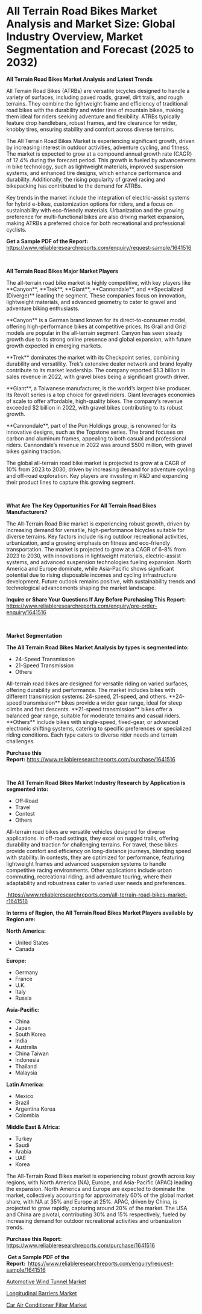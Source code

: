 <p><h1>All Terrain Road Bikes Market Analysis and Market Size: Global Industry Overview, Market Segmentation and Forecast (2025 to 2032)</h1></p><p><strong>All Terrain Road Bikes Market Analysis and Latest Trends</strong></p>
<p><p>All Terrain Road Bikes (ATRBs) are versatile bicycles designed to handle a variety of surfaces, including paved roads, gravel, dirt trails, and rough terrains. They combine the lightweight frame and efficiency of traditional road bikes with the durability and wider tires of mountain bikes, making them ideal for riders seeking adventure and flexibility. ATRBs typically feature drop handlebars, robust frames, and tire clearance for wider, knobby tires, ensuring stability and comfort across diverse terrains.</p><p>The All Terrain Road Bikes Market is experiencing significant growth, driven by increasing interest in outdoor activities, adventure cycling, and fitness. The market is expected to grow at a compound annual growth rate (CAGR) of 12.4% during the forecast period. This growth is fueled by advancements in bike technology, such as lightweight materials, improved suspension systems, and enhanced tire designs, which enhance performance and durability. Additionally, the rising popularity of gravel racing and bikepacking has contributed to the demand for ATRBs.</p><p>Key trends in the market include the integration of electric-assist systems for hybrid e-bikes, customization options for riders, and a focus on sustainability with eco-friendly materials. Urbanization and the growing preference for multi-functional bikes are also driving market expansion, making ATRBs a preferred choice for both recreational and professional cyclists.</p></p>
<p><strong>Get a Sample PDF of the Report:&nbsp;</strong> <a href="https://www.reliableresearchreports.com/enquiry/request-sample/1641516?utm_campaign=48&utm_medium=2&utm_source=Github&utm_content=ia&utm_term=23012025&utm_id=all-terrain-road-bikes">https://www.reliableresearchreports.com/enquiry/request-sample/1641516</a></p>
<p>&nbsp;</p>
<p><strong>All Terrain Road Bikes Major Market Players</strong></p>
<p><p>The all-terrain road bike market is highly competitive, with key players like **Canyon**, **Trek**, **Giant**, **Cannondale**, and **Specialized (Diverge)** leading the segment. These companies focus on innovation, lightweight materials, and advanced geometry to cater to gravel and adventure biking enthusiasts.</p><p>**Canyon** is a German brand known for its direct-to-consumer model, offering high-performance bikes at competitive prices. Its Grail and Grizl models are popular in the all-terrain segment. Canyon has seen steady growth due to its strong online presence and global expansion, with future growth expected in emerging markets.</p><p>**Trek** dominates the market with its Checkpoint series, combining durability and versatility. Trek’s extensive dealer network and brand loyalty contribute to its market leadership. The company reported $1.3 billion in sales revenue in 2022, with gravel bikes being a significant growth driver.</p><p>**Giant**, a Taiwanese manufacturer, is the world’s largest bike producer. Its Revolt series is a top choice for gravel riders. Giant leverages economies of scale to offer affordable, high-quality bikes. The company’s revenue exceeded $2 billion in 2022, with gravel bikes contributing to its robust growth.</p><p>**Cannondale**, part of the Pon Holdings group, is renowned for its innovative designs, such as the Topstone series. The brand focuses on carbon and aluminum frames, appealing to both casual and professional riders. Cannondale’s revenue in 2022 was around $500 million, with gravel bikes gaining traction.</p><p>The global all-terrain road bike market is projected to grow at a CAGR of 10% from 2023 to 2030, driven by increasing demand for adventure cycling and off-road exploration. Key players are investing in R&D and expanding their product lines to capture this growing segment.</p></p>
<p>&nbsp;</p>
<p><strong>What Are The Key Opportunities For All Terrain Road Bikes Manufacturers?</strong></p>
<p><p>The All-Terrain Road Bike market is experiencing robust growth, driven by increasing demand for versatile, high-performance bicycles suitable for diverse terrains. Key factors include rising outdoor recreational activities, urbanization, and a growing emphasis on fitness and eco-friendly transportation. The market is projected to grow at a CAGR of 6-8% from 2023 to 2030, with innovations in lightweight materials, electric-assist systems, and advanced suspension technologies fueling expansion. North America and Europe dominate, while Asia-Pacific shows significant potential due to rising disposable incomes and cycling infrastructure development. Future outlook remains positive, with sustainability trends and technological advancements shaping the market landscape.</p></p>
<p><strong>Inquire or Share Your Questions If Any Before Purchasing This Report:</strong> <a href="https://www.reliableresearchreports.com/enquiry/pre-order-enquiry/1641516?utm_campaign=48&utm_medium=2&utm_source=Github&utm_content=ia&utm_term=23012025&utm_id=all-terrain-road-bikes">https://www.reliableresearchreports.com/enquiry/pre-order-enquiry/1641516</a></p>
<p>&nbsp;</p>
<p><strong>Market Segmentation</strong></p>
<p><strong>The All Terrain Road Bikes Market Analysis by types is segmented into:</strong></p>
<p><ul><li>24-Speed Transmission</li><li>21-Speed Transmission</li><li>Others</li></ul></p>
<p><p>All-terrain road bikes are designed for versatile riding on varied surfaces, offering durability and performance. The market includes bikes with different transmission systems: 24-speed, 21-speed, and others. **24-speed transmission** bikes provide a wider gear range, ideal for steep climbs and fast descents. **21-speed transmission** bikes offer a balanced gear range, suitable for moderate terrains and casual riders. **Others** include bikes with single-speed, fixed-gear, or advanced electronic shifting systems, catering to specific preferences or specialized riding conditions. Each type caters to diverse rider needs and terrain challenges.</p></p>
<p><strong>Purchase this Report:&nbsp;</strong><a href="https://www.reliableresearchreports.com/purchase/1641516?utm_campaign=48&utm_medium=2&utm_source=Github&utm_content=ia&utm_term=23012025&utm_id=all-terrain-road-bikes">https://www.reliableresearchreports.com/purchase/1641516</a></p>
<p>&nbsp;</p>
<p><strong>The All Terrain Road Bikes Market Industry Research by Application is segmented into:</strong></p>
<p><ul><li>Off-Road</li><li>Travel</li><li>Contest</li><li>Others</li></ul></p>
<p><p>All-terrain road bikes are versatile vehicles designed for diverse applications. In off-road settings, they excel on rugged trails, offering durability and traction for challenging terrains. For travel, these bikes provide comfort and efficiency on long-distance journeys, blending speed with stability. In contests, they are optimized for performance, featuring lightweight frames and advanced suspension systems to handle competitive racing environments. Other applications include urban commuting, recreational riding, and adventure touring, where their adaptability and robustness cater to varied user needs and preferences.</p></p>
<p><a href="https://www.reliableresearchreports.com/all-terrain-road-bikes-market-r1641516?utm_campaign=48&utm_medium=2&utm_source=Github&utm_content=ia&utm_term=23012025&utm_id=all-terrain-road-bikes">&nbsp;https://www.reliableresearchreports.com/all-terrain-road-bikes-market-r1641516</a></p>
<p><strong>In terms of Region, the All Terrain Road Bikes Market Players available by Region are:</strong></p>
<p>
    <p> <strong> North America: </strong>
        <ul>
            <li>United States</li>
            <li>Canada</li>
        </ul>
        </p> 
    <p> <strong> Europe: </strong>
        <ul>
            <li>Germany</li>
            <li>France</li>
            <li>U.K.</li>
            <li>Italy</li>
            <li>Russia</li>
        </ul>
        </p> 
    <p> <strong> Asia-Pacific: </strong>
        <ul>
            <li>China</li>
            <li>Japan</li>
            <li>South Korea</li>
            <li>India</li>
            <li>Australia</li>
            <li>China Taiwan</li>
            <li>Indonesia</li>
            <li>Thailand</li>
            <li>Malaysia</li>
        </ul>
        </p> 
    <p> <strong> Latin America: </strong>
        <ul>
            <li>Mexico</li>
            <li>Brazil</li>
            <li>Argentina Korea</li>
            <li>Colombia</li>
        </ul>
        </p> 
    <p> <strong> Middle East & Africa: </strong>
        <ul>
            <li>Turkey</li>
            <li>Saudi</li>
            <li>Arabia</li>
            <li>UAE</li>
            <li>Korea</li>
        </ul>
    </p>
    </p>
<p><p>The All-Terrain Road Bikes market is experiencing robust growth across key regions, with North America (NA), Europe, and Asia-Pacific (APAC) leading the expansion. North America and Europe are expected to dominate the market, collectively accounting for approximately 60% of the global market share, with NA at 35% and Europe at 25%. APAC, driven by China, is projected to grow rapidly, capturing around 20% of the market. The USA and China are pivotal, contributing 30% and 15% respectively, fueled by increasing demand for outdoor recreational activities and urbanization trends.</p></p>
<p><strong>Purchase this Report: </strong><a href="https://www.reliableresearchreports.com/purchase/1641516?utm_campaign=48&utm_medium=2&utm_source=Github&utm_content=ia&utm_term=23012025&utm_id=all-terrain-road-bikes">https://www.reliableresearchreports.com/purchase/1641516</a></p>
<p>&nbsp;<strong>Get a Sample PDF of the Report:&nbsp;&nbsp;</strong><a href="https://www.reliableresearchreports.com/enquiry/request-sample/1641516?utm_campaign=48&utm_medium=2&utm_source=Github&utm_content=ia&utm_term=23012025&utm_id=all-terrain-road-bikes">https://www.reliableresearchreports.com/enquiry/request-sample/1641516</a></p>
<p><strong></strong></p>
<p><p><a href="https://github.com/tamiaknaub6/Market-Research-Report-List-1/blob/main/automotive-wind-tunnel-market.md?utm_campaign=48&utm_medium=2&utm_source=Github&utm_content=ia&utm_term=23012025&utm_id=all-terrain-road-bikes">Automotive Wind Tunnel Market</a></p><p><a href="https://github.com/mathastilley812967/Market-Research-Report-List-1/blob/main/longitudinal-barriers-market.md?utm_campaign=48&utm_medium=2&utm_source=Github&utm_content=ia&utm_term=23012025&utm_id=all-terrain-road-bikes">Longitudinal Barriers Market</a></p><p><a href="https://github.com/lacostesamella9485/Market-Research-Report-List-1/blob/main/car-air-conditioner-filter-market.md?utm_campaign=48&utm_medium=2&utm_source=Github&utm_content=ia&utm_term=23012025&utm_id=all-terrain-road-bikes">Car Air Conditioner Filter Market</a></p></p>
